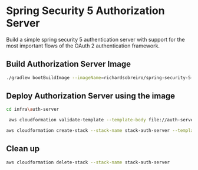 # Spring Security 5 Authorization Server

Build a simple spring security 5 authentication server with support for the most important flows of the OAuth 2 authentication framework.

## Build Authorization Server Image

```sh
./gradlew bootBuildImage --imageName=richardsobreiro/spring-security-5-auth-server
```

## Deploy Authorization Server using the image 

```sh
cd infra\auth-server
```

```sh
 aws cloudformation validate-template --template-body file://auth-server.yml
```

```sh
aws cloudformation create-stack --stack-name stack-auth-server --template-body file://auth-server.yml --capabilities CAPABILITY_IAM
```

## Clean up

```sh
aws cloudformation delete-stack --stack-name stack-auth-server

```

```sh
```

```sh
```